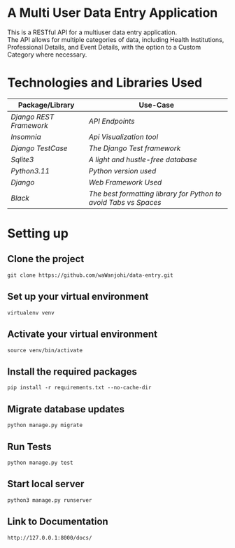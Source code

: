 # A Multi User Data Entry Application
This is a RESTful API for a multiuser data entry application.  
The API allows for multiple categories of data, including 
Health Institutions, Professional Details, and Event Details, with the option to a Custom Category where necessary. 

# Technologies and Libraries Used

Package/Library | Use-Case                                                         
----------------------- |------------------------------------------------------------------|
*Django REST Framework* | *API Endpoints*                                                  
*Insomnia*              | *Api Visualization tool*                                         
*Django TestCase*       | *The Django Test framework*                                      
*Sqlite3*               | *A light and hustle-free database*                               
*Python3.11*            | *Python version used*                                            
*Django*                | *Web Framework Used*                                             
*Black*                 | *The best formatting library for Python to avoid Tabs vs Spaces* 
  

# Setting up



Clone the project
----------------------
``` shell
git clone https://github.com/waWanjohi/data-entry.git
```
Set up your virtual environment
----------------------
``` shell
virtualenv venv 
```
Activate your virtual environment
----------------------
``` shell
source venv/bin/activate
```
Install the required packages
----------------------
``` shell
pip install -r requirements.txt --no-cache-dir
```


Migrate database updates
----------------------
``` shell
python manage.py migrate
```
Run Tests
----------------------
``` shell
python manage.py test

```
Start local server
----------------------
``` shell
python3 manage.py runserver
```
Link to Documentation
----------------------
``` shell
http://127.0.0.1:8000/docs/

```